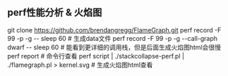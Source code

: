 ## perf性能分析 & 火焰图


git clone https://github.com/brendangregg/FlameGraph.git
perf record -F 99 -p <pid> -g -- sleep 60  # 生成data文件
perf record -F 99 -p <pid> -g --call-graph dwarf -- sleep 60  # 能看到更详细的调用栈，但是后面生成火焰图html会很慢
perf report  # 命令行查看
perf script | ./stackcollapse-perf.pl | ./flamegraph.pl  > kernel.svg  # 生成火焰图html查看
